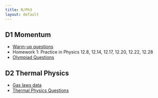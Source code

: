 ```yaml
---
title: R/Ph3
layout: default
---
```

## D1 Momentum
* [Warm-up questions](https://westminsterschool-my.sharepoint.com/personal/peter_sharp_westminster_org_uk/_layouts/15/guestaccess.aspx?guestaccesstoken=MTnlvwM8HjbKPfyElTzJRyZUU40ZuxTTbryd%2fqHP7L0%3d&docid=0e8696d714a3141589c4bda197148969c&rev=1)
* Homework 1: Practice in Physics 12.8, 12.14, 12.17, 12.20, 12.22, 12.28
* [Olympiad Questions](https://westminsterschool-my.sharepoint.com/personal/peter_sharp_westminster_org_uk/_layouts/15/guestaccess.aspx?guestaccesstoken=S3ZHoyr6tW8C53tGyR437kS807CdJR5b2l8ElPglR8Y%3d&docid=01d201d8e87284da79900619206c23327&rev=1)

## D2 Thermal Physics
* [Gas laws data](https://westminsterschool-my.sharepoint.com/personal/peter_sharp_westminster_org_uk/_layouts/15/guestaccess.aspx?guestaccesstoken=sCdVnmraoNCtAy3fG2G6WGdReo%2blx%2bxn0cQchapvoBQ%3d&docid=035f9dfb73dc8462eb60253abd458d39a&rev=1)
* [Thermal Physics Questions](thermal-physics)
